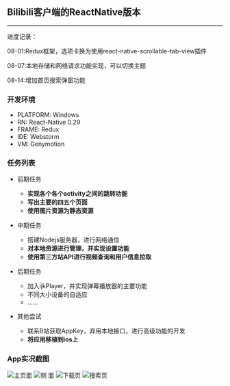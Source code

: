 ## Bilibili客户端的ReactNative版本
---
进度记录：

08-01:Redux框架，选项卡换为使用react-native-scrollable-tab-view插件

08-07:本地存储和网络请求功能实现，可以切换主题

08-14:增加首页搜索弹窗功能

### 开发环境

+ PLATFORM:    Windows
+ RN:   React-Native 0.29
+ FRAME:   Redux
+ IDE:   Webstorm
+ VM:   Genymotion

### 任务列表

+ 前期任务
	+ **实现各个各个activity之间的跳转功能**
	+ **写出主要的四五个页面**
	+ **使用图片资源为静态资源**

+ 中期任务
	+ 搭建Nodejs服务器，进行网络通信
	+ **对本地资源进行管理，并实现设置功能**
	+ **使用第三方站API进行视频查询和用户信息拉取**

+ 后期任务
	+ 加入ijkPlayer，并实现弹幕播放器的主要功能
	+ 不同大小设备的自适应
	+ ......

+ 其他尝试
	+ 联系B站获取AppKey，弃用本地接口，进行高级功能的开发
	+ **将应用移植到ios上**

### App实况截图
![主页面](http://7xsm7w.com1.z0.glb.clouddn.com/0728175950.png)
![侧 面](http://7xsm7w.com1.z0.glb.clouddn.com/8180010.png)
![下载页](http://7xsm7w.com1.z0.glb.clouddn.com/28180022.png)
![搜索页](http://7xsm7w.com1.z0.glb.clouddn.com/QQ%E6%88%AA%E5%9B%BE20160814173451.png)
